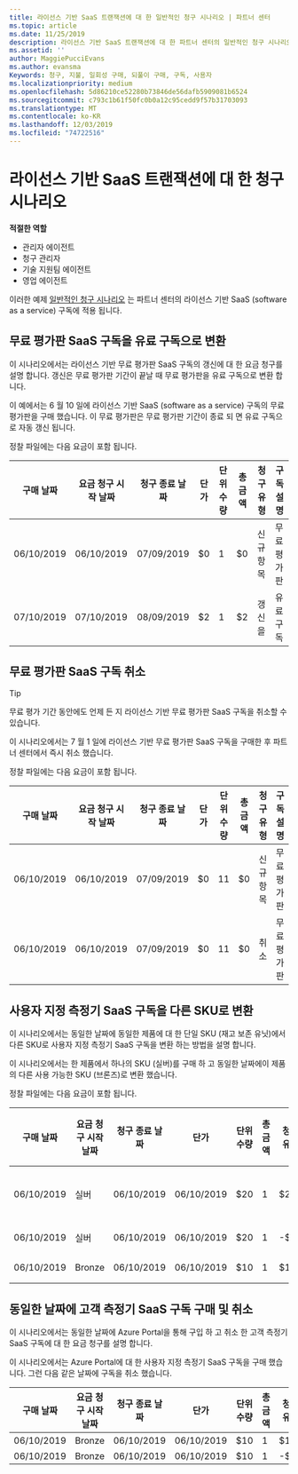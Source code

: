 ```yaml
---
title: 라이선스 기반 SaaS 트랜잭션에 대 한 일반적인 청구 시나리오 | 파트너 센터
ms.topic: article
ms.date: 11/25/2019
description: 라이선스 기반 SaaS 트랜잭션에 대 한 파트너 센터의 일반적인 청구 시나리오에 대해 알아봅니다.
ms.assetid: ''
author: MaggiePucciEvans
ms.author: evansma
Keywords: 청구, 지불, 일회성 구매, 되풀이 구매, 구독, 사용자
ms.localizationpriority: medium
ms.openlocfilehash: 5d86210ce52280b73846de56dafb5909081b6524
ms.sourcegitcommit: c793c1b61f50fc0b0a12c95cedd9f57b31703093
ms.translationtype: MT
ms.contentlocale: ko-KR
ms.lasthandoff: 12/03/2019
ms.locfileid: "74722516"
---
```

# <a name="billing-scenarios-for-license-based-saas-transactions"></a>라이선스 기반 SaaS 트랜잭션에 대 한 청구 시나리오

**적절한 역할**

- 관리자 에이전트
- 청구 관리자
- 기술 지원팀 에이전트
- 영업 에이전트


이러한 예제 [일반적인 청구 시나리오](common-billing-scenarios.md) 는 파트너 센터의 라이선스 기반 SaaS (software as a service) 구독에 적용 됩니다.

## <a name="convert-a-free-trial-saas-subscription-to-a-paid-subscription"></a>무료 평가판 SaaS 구독을 유료 구독으로 변환

이 시나리오에서는 라이선스 기반 무료 평가판 SaaS 구독의 갱신에 대 한 요금 청구를 설명 합니다. 갱신은 무료 평가판 기간이 끝날 때 무료 평가판을 유료 구독으로 변환 합니다.

이 예에서는 6 월 10 일에 라이선스 기반 SaaS (software as a service) 구독의 무료 평가판을 구매 했습니다. 이 무료 평가판은 무료 평가판 기간이 종료 되 면 유료 구독으로 자동 갱신 됩니다.

정찰 파일에는 다음 요금이 포함 됩니다.

| 구매 날짜 | 요금 청구 시작 날짜 | 청구 종료 날짜 | 단가 | 단위 수량 | 총 금액 | 청구 유형 | 구독 설명 |
| ------------- | ----------------- | --------------- | ---------- | ------------- | ------------ | ----------- | ----------------- |
| 06/10/2019 | 06/10/2019 | 07/09/2019 | $0 | 1 | $0 | 신규 항목 | 무료 평가판 |
| 07/10/2019 | 07/10/2019 | 08/09/2019 | $2 | 1 | $2 | 갱신을 | 유료 구독 |

## <a name="cancel-a-free-trial-saas-subscription"></a>무료 평가판 SaaS 구독 취소

> [!TIP]
> 무료 평가 기간 동안에도 언제 든 지 라이선스 기반 무료 평가판 SaaS 구독을 취소할 수 있습니다.

이 시나리오에서는 7 월 1 일에 라이선스 기반 무료 평가판 SaaS 구독을 구매한 후 파트너 센터에서 즉시 취소 했습니다.

정찰 파일에는 다음 요금이 포함 됩니다.

| 구매 날짜 | 요금 청구 시작 날짜 | 청구 종료 날짜 | 단가 | 단위 수량 | 총 금액 | 청구 유형 | 구독 설명 |
| ------------- | ----------------- | --------------- | ---------- | ------------- | ------------ | ----------- | ----------------- |
| 06/10/2019 | 06/10/2019 | 07/09/2019 | $0 | 11 | $0 | 신규 항목 | 무료 평가판 |
| 06/10/2019 | 06/10/2019 | 07/09/2019 | $0 | 11 | $0 | 취소 | 무료 평가판 |

## <a name="convert-custom-meter-saas-subscription-to-another-sku"></a>사용자 지정 측정기 SaaS 구독을 다른 SKU로 변환

이 시나리오에서는 동일한 날짜에 동일한 제품에 대 한 단일 SKU (재고 보존 유닛)에서 다른 SKU로 사용자 지정 측정기 SaaS 구독을 변환 하는 방법을 설명 합니다.

이 시나리오에서는 한 제품에서 하나의 SKU (실버)를 구매 하 고 동일한 날짜에이 제품의 다른 사용 가능한 SKU (브론즈)로 변환 했습니다.

정찰 파일에는 다음 요금이 포함 됩니다.

| 구매 날짜 | 요금 청구 시작 날짜 | 청구 종료 날짜 | 단가 | 단위 수량 | 총 금액 | 청구 유형 | 구독 설명 |
| ------------- | ----------------- | --------------- | ---------- | ------------- | ------------ | ----------- | ----------------- |
| 06/10/2019 | 실버 | 06/10/2019 | 06/10/2019 | $20 | 1 | $20 | 신규 항목 | 사용자 지정 측정기 SaaS 구독 |
| 06/10/2019 | 실버 | 06/10/2019 | 06/10/2019 | $20 | 1 | -$20 | 변환 | 사용자 지정 측정기 SaaS 구독의 비례 재조정 |
| 06/10/2019 | Bronze | 06/10/2019 | 06/10/2019 | $10 | 1 | $10 | 변환 | 사용자 지정 측정기 SaaS 구독 |

## <a name="purchase-and-cancel-a-customer-meter-saas-subscription-on-same-date"></a>동일한 날짜에 고객 측정기 SaaS 구독 구매 및 취소

이 시나리오에서는 동일한 날짜에 Azure Portal을 통해 구입 하 고 취소 한 고객 측정기 SaaS 구독에 대 한 요금 청구를 설명 합니다.

이 시나리오에서는 Azure Portal에 대 한 사용자 지정 측정기 SaaS 구독을 구매 했습니다. 그런 다음 같은 날짜에 구독을 취소 했습니다.

| 구매 날짜 | 요금 청구 시작 날짜 | 청구 종료 날짜 | 단가 | 단위 수량 | 총 금액 | 청구 유형 | 구독 설명 |
| ------------- | ----------------- | --------------- | ---------- | ------------- | ------------ | ----------- | ----------------- |
| 06/10/2019 | Bronze | 06/10/2019 | 06/10/2019 | $10 | 1 | $10 | 신규 항목 | 사용자 지정 측정기 SaaS 구독 |
| 06/10/2019 | Bronze | 06/10/2019 | 06/10/2019 | $10 | 1 | -$10 | CancelImmediate | 사용자 지정 측정기 SaaS 구독 |
